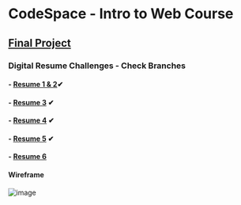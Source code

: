 # **CodeSpace - Intro to Web Course**

## [Final Project](https://github.com/lmoramaga/DigitalResume)


### **Digital Resume Challenges - Check Branches**
#### - [Resume 1 & 2](https://github.com/lmoramaga/ResumeChallenges/tree/Resume-1-%26-2)✔
#### - [Resume 3](https://github.com/lmoramaga/ResumeChallenges/tree/Resume-3) ✔
#### - [Resume 4](https://github.com/lmoramaga/ResumeChallenges/tree/Resume-4) ✔
#### - [Resume 5](https://github.com/lmoramaga/ResumeChallenges/tree/Resume-5) ✔
#### - [Resume 6](https://github.com/lmoramaga/ResumeChallenges/tree/Resume-6)


#### Wireframe

![image](https://user-images.githubusercontent.com/98915967/153565466-48c17645-6c76-42e1-9929-1baeb7a6e48a.png)
